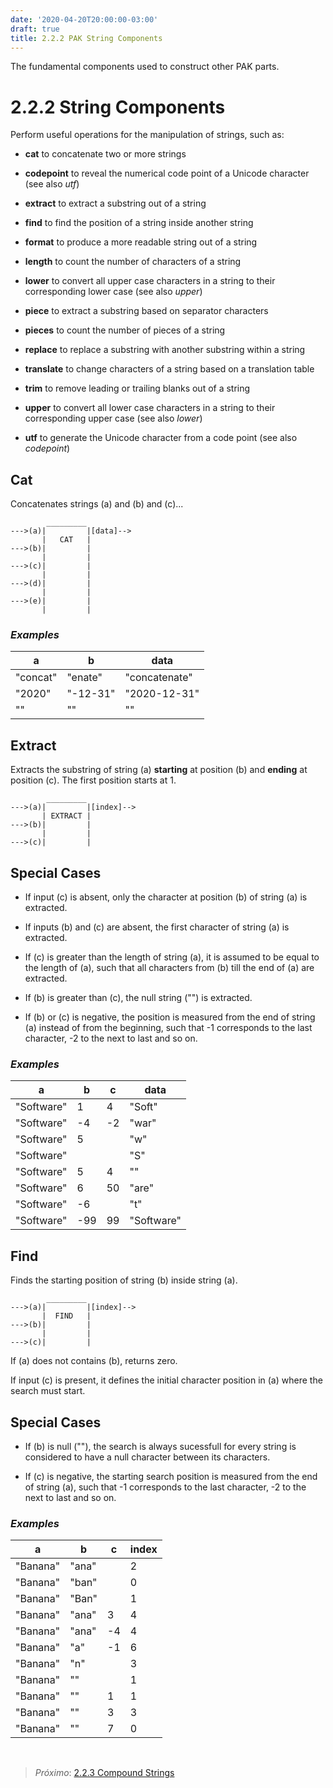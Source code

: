 ```yaml
---
date: '2020-04-20T20:00:00-03:00'
draft: true
title: 2.2.2 PAK String Components
---
```


The fundamental components used to construct other PAK parts.

2.2.2 String Components
=======================

Perform useful operations for the manipulation of strings, such as:

-   **cat** to concatenate two or more strings

-   **codepoint** to reveal the numerical code point of a Unicode character (see
    also *utf*)

-   **extract** to extract a substring out of a string

-   **find** to find the position of a string inside another string

-   **format** to produce a more readable string out of a string

-   **length** to count the number of characters of a string

-   **lower** to convert all upper case characters in a string to their
    corresponding lower case (see also *upper*)

-   **piece** to extract a substring based on separator characters

-   **pieces** to count the number of pieces of a string

-   **replace** to replace a substring with another substring within a string

-   **translate** to change characters of a string based on a translation table

-   **trim** to remove leading or trailing blanks out of a string

-   **upper** to convert all lower case characters in a string to their
    corresponding upper case (see also *lower*)

-   **utf** to generate the Unicode character from a code point (see also
    *codepoint*)

Cat
---

Concatenates strings (a) and (b) and (c)...

~~~~~~~~~~~~~~~~~~~~~~~~~~~~~~~~~~~~~~~~~~~~~~~~~~~~~~~~~~~~~~~~~~~~~~~~~~~~~~~~
        _________
--->(a)|         |[data]-->
       |   CAT   |
--->(b)|         |
       |         |
--->(c)|         |
       |         |
--->(d)|         |
       |         |
--->(e)|         |
       |         |
~~~~~~~~~~~~~~~~~~~~~~~~~~~~~~~~~~~~~~~~~~~~~~~~~~~~~~~~~~~~~~~~~~~~~~~~~~~~~~~~

### *Examples*

| a        | b        | data          |
|----------|----------|---------------|
| "concat" | "enate"  | "concatenate" |
| "2020"   | "-12-31" | "2020-12-31"  |
| ""       | ""       | ""            |

Extract
-------

Extracts the substring of string (a) **starting** at position (b) and **ending**
at position (c). The first position starts at 1.

~~~~~~~~~~~~~~~~~~~~~~~~~~~~~~~~~~~~~~~~~~~~~~~~~~~~~~~~~~~~~~~~~~~~~~~~~~~~~~~~
        _________
--->(a)|         |[index]-->
       | EXTRACT |
--->(b)|         |
       |         |
--->(c)|         |
~~~~~~~~~~~~~~~~~~~~~~~~~~~~~~~~~~~~~~~~~~~~~~~~~~~~~~~~~~~~~~~~~~~~~~~~~~~~~~~~

Special Cases
-------------

-   If input (c) is absent, only the character at position (b) of string (a) is
    extracted.

-   If inputs (b) and (c) are absent, the first character of string (a) is
    extracted.

-   If (c) is greater than the length of string (a), it is assumed to be equal
    to the length of (a), such that all characters from (b) till the end of (a)
    are extracted.

-   If (b) is greater than (c), the null string ("") is extracted.

-   If (b) or (c) is negative, the position is measured from the end of string
    (a) instead of from the beginning, such that -1 corresponds to the last
    character, -2 to the next to last and so on.

### *Examples*

| a          | b    | c   | data       |
|------------|------|-----|------------|
| "Software" | 1    | 4   | "Soft"     |
| "Software" | \-4  | \-2 | "war"      |
| "Software" | 5    |     | "w"        |
| "Software" |      |     | "S"        |
| "Software" | 5    | 4   | ""         |
| "Software" | 6    | 50  | "are"      |
| "Software" | \-6  |     | "t"        |
| "Software" | \-99 | 99  | "Software" |

Find
----

Finds the starting position of string (b) inside string (a).

~~~~~~~~~~~~~~~~~~~~~~~~~~~~~~~~~~~~~~~~~~~~~~~~~~~~~~~~~~~~~~~~~~~~~~~~~~~~~~~~
        _________
--->(a)|         |[index]-->
       |  FIND   |
--->(b)|         |
       |         |
--->(c)|         |
~~~~~~~~~~~~~~~~~~~~~~~~~~~~~~~~~~~~~~~~~~~~~~~~~~~~~~~~~~~~~~~~~~~~~~~~~~~~~~~~

If (a) does not contains (b), returns zero.

If input (c) is present, it defines the initial character position in (a) where
the search must start.

Special Cases
-------------

-   If (b) is null (""), the search is always sucessfull for every string is
    considered to have a null character between its characters.

-   If (c) is negative, the starting search position is measured from the end of
    string (a), such that -1 corresponds to the last character, -2 to the next
    to last and so on.

### *Examples*

| a        | b     | c   | index |
|----------|-------|-----|-------|
| "Banana" | "ana" |     | 2     |
| "Banana" | "ban" |     | 0     |
| "Banana" | "Ban" |     | 1     |
| "Banana" | "ana" | 3   | 4     |
| "Banana" | "ana" | \-4 | 4     |
| "Banana" | "a"   | \-1 | 6     |
| "Banana" | "n"   |     | 3     |
| "Banana" | ""    |     | 1     |
| "Banana" | ""    | 1   | 1     |
| "Banana" | ""    | 3   | 3     |
| "Banana" | ""    | 7   | 0     |

 

>   *Próximo*: [2.2.3 Compound Strings](../2.2.3-compound-components)
